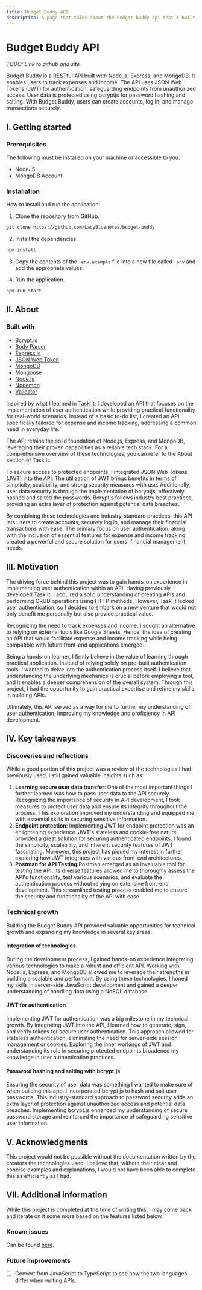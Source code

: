 ```yaml
---
title: Budget Buddy API
description: A page that talks about the budget buddy api that i built.
---
```


# Budget Buddy API

*TODO: Link to github and site*

Budget Buddy is a RESTful API built with Node.js, Express, and MongoDB. It enables users to track expenses and income. The API uses JSON Web Tokens (JWT) for authentication, safeguarding endpoints from unauthorized access. User data is protected using bcryptjs for password hashing and salting. With Budget Buddy, users can create accounts, log in, and manage transactions securely.

## I. Getting started

### Prerequisites

The following must be installed on your machine or accessible to you:
* NodeJS
* MongoDB Account

### Installation

How to install and run the application:

1. Clone the repository from GitHub.
```bash copy
git clone https://github.com/LadyBluenotes/budget-buddy
```
2. Install the dependencies
```bash copy
npm install
```
3. Copy the contents of the `.env.example` file into a new file called `.env` and add the appropriate values.

4. Run the application.
```bash copy
npm run start
```

## II. About

### Built with

* [Bcrypt.js](https://github.com/kelektiv/node.bcrypt.js/)
* [Body Parser](https://github.com/expressjs/body-parser)
* [Express.js](https://expressjs.com/)
* [JSON Web Token](https://jwt.io/)
* [MongoDB](https://www.mongodb.com/)
* [Mongoose](https://mongoosejs.com/)
* [Node.js](https://nodejs.org/en)
* [Nodemon](https://nodemon.io/)
* [Validator](https://validatejs.org/)

Inspired by what I learned in [Task It](/backend/task-it/), I developed an API that focuses on the implementation of user authentication while providing practical functionality for real-world scenarios. Instead of a basic to-do list, I created an API specifically tailored for expense and income tracking, addressing a common need in everyday life.

The API retains the solid foundation of Node.js, Express, and MongoDB, leveraging their proven capabilities as a reliable tech stack. For a comprehensive overview of these technologies, you can refer to the About section of Task It.

To secure access to protected endpoints, I integrated JSON Web Tokens (JWT) into the API. The utilization of JWT brings benefits in terms of simplicity, scalability, and strong security measures with use. Additionally, user data security is through the implementation of bcryptjs, effectively hashed and salted the passwords. Bcryptjs follows industry best practices, providing an extra layer of protection against potential data breaches.

By combining these technologies and industry-standard practices, this API lets users to create accounts, securely log in, and manage their financial transactions with ease. The primary focus on user authentication, along with the inclusion of essential features for expense and income tracking, created a powerful and secure solution for users' financial management needs.

## III. Motivation

The driving force behind this project was to gain hands-on experience in implementing user authentication within an API. Having previously developed Task It, I acquired a solid understanding of creating APIs and performing CRUD operations using HTTP methods. However, Task It lacked user authentication, so I decided to embark on a new venture that would not only benefit me personally but also provide practical value.

Recognizing the need to track expenses and income, I sought an alternative to relying on external tools like Google Sheets. Hence, the idea of creating an API that would facilitate expense and income tracking while being compatible with future front-end applications emerged.

Being a hands-on learner, I firmly believe in the value of learning through practical application. Instead of relying solely on pre-built authentication tools, I wanted to delve into the authentication process itself. I believe that understanding the underlying mechanics is crucial before employing a tool, and it enables a deeper comprehension of the overall system. Through this project, I had the opportunity to gain practical expertise and refine my skills in building APIs.

Ultimately, this API served as a way for me to further my understanding of user authentication, improving my knowledge and proficiency in API development.

## IV. Key takeaways

### Discoveries and reflections

While a good portion of this project was a review of the technologies I had previously used, I still gained valuable insights such as:

1. **Learning secure user data transfer**: One of the most important things I further learned was how to pass user data to the API securely. Recognizing the importance of security in API development, I took measures to protect user data and ensure its integrity throughout the process. This exploration improved my understanding and equipped me with essential skills in securing sensitive information.
2. **Endpoint protection**: Implementing JWT for endpoint protection was an enlightening experience. JWT's stateless and cookie-free nature provided a great solution for securing authenticated endpoints. I found the simplicity, scalability, and inherent security features of JWT fascinating. Moreover, this project has piqued my interest in further exploring how JWT integrates with various front-end architectures.
3. **Postman for API Testing**:Postman emerged as an invaluable tool for testing the API. Its diverse features allowed me to thoroughly assess the API's functionality, test various scenarios, and evaluate the authentication process without relying on extensive front-end development. This streamlined testing process enabled me to ensure the security and functionality of the API with ease.

### Technical growth

Building the Budget Buddy API provided valuable opportunities for technical growth and expanding my knowledge in several key areas.

#### Integration of technologies

During the development process, I gained hands-on experience integrating various technologies to make a robust and efficient API. Working with Node.js, Express, and MongoDB allowed me to leverage their strengths in building a scalable and performant. By using these technologies, I honed my skills in server-side JavaScript development and gained a deeper understanding of handling data using a NoSQL database.

#### JWT for authentication

Implementing JWT for authentication was a big milestone in my technical growth. By integrating JWT into the API, I learned how to generate, sign, and verify tokens for secure user authentication. This approach allowed for stateless authentication, eliminating the need for server-side session management or cookies. Exploring the inner workings of JWT and understanding its role in securing protected endpoints broadened my knowledge in user authentication practices.

#### Password hashing and salting with bcrypt.js

Ensuring the security of user data was something I wanted to make sure of when building this app. I incorporated bcrypt.js to hash and salt user passwords. This industry-standard approach to password security adds an extra layer of protection against unauthorized access and potential data breaches. Implementing bcrypt.js enhanced my understanding of secure password storage and reinforced the importance of safeguarding sensitive user information.

## V. Acknowledgments

This project would not be possible without the documentation written by the creators the technologies used. I believe that, without their clear and concise examples and explanations, I would not have been able to complete this as efficiently as I had.

## VII. Additional information

While this project is completed at the time of writing this, I may come back and iterate on it some more based on the features listed below.

### Known issues

Can be found [here](https://github.com/LadyBluenotes/budget-buddy/issues).

### Future improvements

- [ ] Convert from JavaScript to TypeScript to see how the two languages differ when writing APIs.


